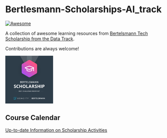 # Bertlesmann-Scholarships-AI_track

[![Awesome](https://cdn.rawgit.com/sindresorhus/awesome/d7305f38d29fed78fa85652e3a63e154dd8e8829/media/badge.svg)](https://github.com/sindresorhus/awesome) 

A collection of awesome learning resources from [Bertelsmann Tech Scholarship from the Data Track](https://sites.google.com/udacity.com/bmann-technology-scholarship/ai-track?authuser=0).

Contributions are always welcome!

<p align="left">
  	<img width="150" height="150" src="https://github.com/amgad-div/Bertlesmann-Scholarships-AI_track/blob/main/Bertelsmann_Year_3_Scholarship_Badge.png" />
</p>


## Course Calendar
[Up-to-date Information on Scholarship Activities](https://sites.google.com/udacity.com/bmann-technology-scholarship/ai-track/ai-track-calendar?authuser=0)
